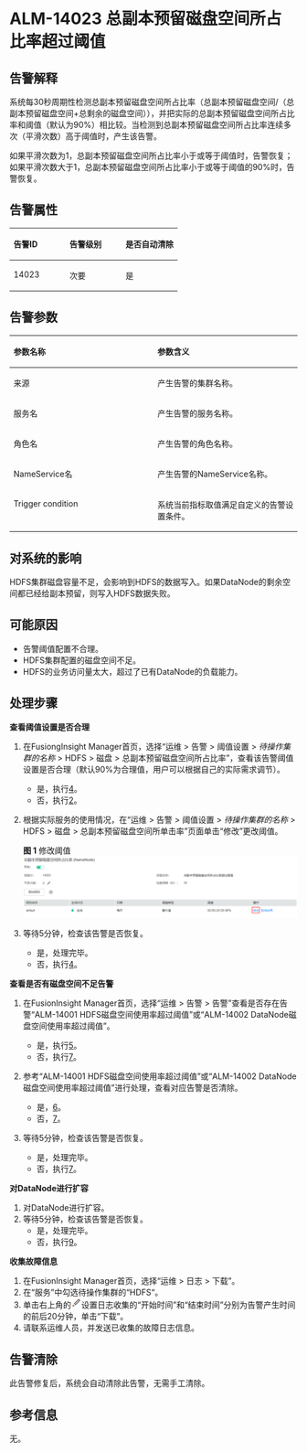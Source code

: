 # ALM-14023 总副本预留磁盘空间所占比率超过阈值<a name="ALM-14023"></a>

## 告警解释<a name="section37271663115124"></a>

系统每30秒周期性检测总副本预留磁盘空间所占比率（总副本预留磁盘空间/（总副本预留磁盘空间+总剩余的磁盘空间）），并把实际的总副本预留磁盘空间所占比率和阈值（默认为90%）相比较。当检测到总副本预留磁盘空间所占比率连续多次（平滑次数）高于阈值时，产生该告警。

如果平滑次数为1，总副本预留磁盘空间所占比率小于或等于阈值时，告警恢复；如果平滑次数大于1，总副本预留磁盘空间所占比率小于或等于阈值的90%时，告警恢复。

## 告警属性<a name="section19245716115124"></a>

<a name="table15399177115124"></a>
<table><thead align="left"><tr id="row29552962115124"><th class="cellrowborder" valign="top" width="33.33333333333333%" id="mcps1.1.4.1.1"><p id="p44979704115124"><a name="p44979704115124"></a><a name="p44979704115124"></a>告警ID</p>
</th>
<th class="cellrowborder" valign="top" width="33.33333333333333%" id="mcps1.1.4.1.2"><p id="p19477444115124"><a name="p19477444115124"></a><a name="p19477444115124"></a>告警级别</p>
</th>
<th class="cellrowborder" valign="top" width="33.33333333333333%" id="mcps1.1.4.1.3"><p id="p34169099115124"><a name="p34169099115124"></a><a name="p34169099115124"></a>是否自动清除</p>
</th>
</tr>
</thead>
<tbody><tr id="row16233655115124"><td class="cellrowborder" valign="top" width="33.33333333333333%" headers="mcps1.1.4.1.1 "><p id="p39857712115124"><a name="p39857712115124"></a><a name="p39857712115124"></a>14023</p>
</td>
<td class="cellrowborder" valign="top" width="33.33333333333333%" headers="mcps1.1.4.1.2 "><p id="p7249245115124"><a name="p7249245115124"></a><a name="p7249245115124"></a>次要</p>
</td>
<td class="cellrowborder" valign="top" width="33.33333333333333%" headers="mcps1.1.4.1.3 "><p id="p50317991115124"><a name="p50317991115124"></a><a name="p50317991115124"></a>是</p>
</td>
</tr>
</tbody>
</table>

## 告警参数<a name="section50208738115124"></a>

<a name="table40375969115124"></a>
<table><thead align="left"><tr id="row51138187115124"><th class="cellrowborder" valign="top" width="50%" id="mcps1.1.3.1.1"><p id="p48552443115124"><a name="p48552443115124"></a><a name="p48552443115124"></a>参数名称</p>
</th>
<th class="cellrowborder" valign="top" width="50%" id="mcps1.1.3.1.2"><p id="p40433783115124"><a name="p40433783115124"></a><a name="p40433783115124"></a>参数含义</p>
</th>
</tr>
</thead>
<tbody><tr id="row119603492614"><td class="cellrowborder" valign="top" width="50%" headers="mcps1.1.3.1.1 "><p id="p156438591896"><a name="p156438591896"></a><a name="p156438591896"></a>来源</p>
</td>
<td class="cellrowborder" valign="top" width="50%" headers="mcps1.1.3.1.2 "><p id="p187931338134115"><a name="p187931338134115"></a><a name="p187931338134115"></a>产生告警的集群名称。</p>
</td>
</tr>
<tr id="row53911016115124"><td class="cellrowborder" valign="top" width="50%" headers="mcps1.1.3.1.1 "><p id="p65062640"><a name="p65062640"></a><a name="p65062640"></a>服务名</p>
</td>
<td class="cellrowborder" valign="top" width="50%" headers="mcps1.1.3.1.2 "><p id="p46469064115124"><a name="p46469064115124"></a><a name="p46469064115124"></a>产生告警的服务名称。</p>
</td>
</tr>
<tr id="row15568399115124"><td class="cellrowborder" valign="top" width="50%" headers="mcps1.1.3.1.1 "><p id="p35626567"><a name="p35626567"></a><a name="p35626567"></a>角色名</p>
</td>
<td class="cellrowborder" valign="top" width="50%" headers="mcps1.1.3.1.2 "><p id="p4575151115124"><a name="p4575151115124"></a><a name="p4575151115124"></a>产生告警的角色名称。</p>
</td>
</tr>
<tr id="row111414134249"><td class="cellrowborder" valign="top" width="50%" headers="mcps1.1.3.1.1 "><p id="p8587829115124"><a name="p8587829115124"></a><a name="p8587829115124"></a>NameService名</p>
</td>
<td class="cellrowborder" valign="top" width="50%" headers="mcps1.1.3.1.2 "><p id="p24525588115124"><a name="p24525588115124"></a><a name="p24525588115124"></a>产生告警的NameService名称。</p>
</td>
</tr>
<tr id="row19403708115124"><td class="cellrowborder" valign="top" width="50%" headers="mcps1.1.3.1.1 "><p id="p28196478115124"><a name="p28196478115124"></a><a name="p28196478115124"></a>Trigger condition</p>
</td>
<td class="cellrowborder" valign="top" width="50%" headers="mcps1.1.3.1.2 "><p id="p2213397115124"><a name="p2213397115124"></a><a name="p2213397115124"></a>系统当前指标取值满足自定义的告警设置条件。</p>
</td>
</tr>
</tbody>
</table>

## 对系统的影响<a name="section19920580115124"></a>

HDFS集群磁盘容量不足，会影响到HDFS的数据写入。如果DataNode的剩余空间都已经给副本预留，则写入HDFS数据失败。

## 可能原因<a name="section26588641115124"></a>

-   告警阈值配置不合理。
-   HDFS集群配置的磁盘空间不足。
-   HDFS的业务访问量太大，超过了已有DataNode的负载能力。

## 处理步骤<a name="section290805983653"></a>

**查看阈值设置是否合理**

1.  在FusiongInsight Manager首页，选择“运维 \> 告警 \> 阈值设置 \>  _待操作集群的名称_  \> HDFS \> 磁盘 \> 总副本预留磁盘空间所占比率”，查看该告警阈值设置是否合理（默认90%为合理值，用户可以根据自己的实际需求调节）。
    -   是，执行[4](#li1876823210577)。
    -   否，执行[2](#li6170538620336)。

2.  <a name="li6170538620336"></a>根据实际服务的使用情况，在“运维 \> 告警 \> 阈值设置 \>  _待操作集群的名称_  \> HDFS \> 磁盘 \> 总副本预留磁盘空间所单击率”页面单击“修改”更改阈值。

    **图 1**  修改阈值<a name="fig1372231218411"></a>  
    ![](figures/修改阈值-118.png "修改阈值-118")

3.  等待5分钟，检查该告警是否恢复。
    -   是，处理完毕。
    -   否，执行[4](#li1876823210577)。


**查看是否有磁盘空间不足告警**

1.  <a name="li1876823210577"></a>在FusionInsight Manager首页，选择“运维 \> 告警 \> 告警”查看是否存在告警“ALM-14001 HDFS磁盘空间使用率超过阈值”或“ALM-14002 DataNode磁盘空间使用率超过阈值”。
    -   是，执行[5](#li57233187105945)。
    -   否，执行[7](#li58352387201654)。

2.  <a name="li57233187105945"></a>参考“ALM-14001 HDFS磁盘空间使用率超过阈值”或“ALM-14002 DataNode磁盘空间使用率超过阈值”进行处理，查看对应告警是否清除。
    -   是，[6](#li37685008201452)。
    -   否，[7](#li58352387201654)。

3.  <a name="li37685008201452"></a>等待5分钟，检查该告警是否恢复。
    -   是，处理完毕。
    -   否，执行[7](#li58352387201654)。


**对DataNode进行扩容**

1.  <a name="li58352387201654"></a>对DataNode进行扩容。
2.  等待5分钟，检查该告警是否恢复。
    -   是，处理完毕。
    -   否，执行[9](#li4839046320190)。


**收集故障信息**

1.  <a name="li4839046320190"></a>在FusionInsight Manager首页，选择“运维 \> 日志 \> 下载”。
2.  在“服务”中勾选待操作集群的“HDFS“。
3.  单击右上角的![](figures/zh-cn_image_0263895589.png)设置日志收集的“开始时间”和“结束时间”分别为告警产生时间的前后20分钟，单击“下载”。
4.  请联系运维人员，并发送已收集的故障日志信息。

## 告警清除<a name="section169311343318"></a>

此告警修复后，系统会自动清除此告警，无需手工清除。

## 参考信息<a name="section12763521144142"></a>

无。

